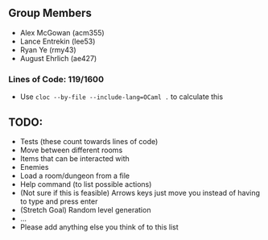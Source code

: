 ## Group Members

- Alex McGowan (acm355)
- Lance Entrekin (lee53)
- Ryan Ye (rmy43)
- August Ehrlich (ae427)

### Lines of Code: 119/1600

- Use `cloc --by-file --include-lang=OCaml .` to calculate this

## TODO:

- Tests (these count towards lines of code)
- Move between different rooms
- Items that can be interacted with
- Enemies
- Load a room/dungeon from a file
- Help command (to list possible actions)
- (Not sure if this is feasible) Arrows keys just move you instead of having to type and press enter
- (Stretch Goal) Random level generation
- ...
- Please add anything else you think of to this list
